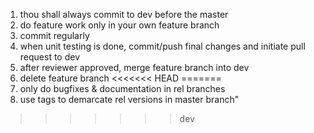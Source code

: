 1. thou shall always commit to dev before the master
2. do feature work only in your own feature branch  
3. commit regularly
4. when unit testing is done, commit/push final changes and initiate pull request to dev
5. after reviewer approved, merge feature branch into dev
6. delete feature branch
<<<<<<< HEAD
=======
7. only do bugfixes & documentation in rel branches
8. use tags to demarcate rel versions in master branch"
 
>>>>>>> dev
